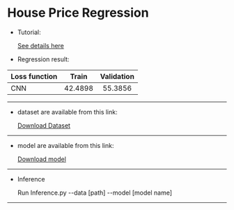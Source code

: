 

# House Price Regression


* Tutorial:
  
  <a id="raw-url" href="https://www.pyimagesearch.com/2019/01/28/keras-regression-and-cnns">See details here</a>


* Regression result:


|Loss function | Train    | Validation |
| :----------- | :------: | :--------: |
|      CNN     |  42.4898 | 55.3856    |
 
 
 ----------------------------------------------------------------------------------------------------------------
 * dataset are available from this link: 
   
   
   <a id="raw-url" href="https://github.com/emanhamed/Houses-dataset">Download Dataset</a>

 ----------------------------------------------------------------------------------------------------------------
 * model are available from this link:


     <a id="raw-url" href="https://drive.google.com/drive/folders/15x1csQ14tfHWudDdKfM-VYU7rKxeYV4i?usp=sharing">Download model</a>
    
 -----------------------------------------------------------------------------------------------------------------
 * Inference
  
  
    Run Inference.py --data [path] --model [model name]
 ------------------------------------------------------------------------------------------------------------------
 
 


